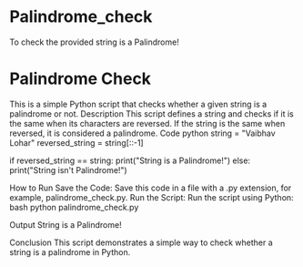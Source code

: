 # Palindrome_check
To check the provided string is a Palindrome!

Palindrome Check
================
This is a simple Python script that checks whether a given string is a palindrome or not.
Description
This script defines a string and checks if it is the same when its characters are reversed. If the string is the same when reversed, it is considered a palindrome.
Code
python
string = "Vaibhav Lohar"
reversed_string = string[::-1]

if reversed_string == string:
    print("String is a Palindrome!")
else:
    print("String isn't Palindrome!")

How to Run
Save the Code: Save this code in a file with a .py extension, for example, palindrome_check.py.
Run the Script: Run the script using Python:
bash
python palindrome_check.py

Output
String is a Palindrome!

Conclusion
This script demonstrates a simple way to check whether a string is a palindrome in Python.
